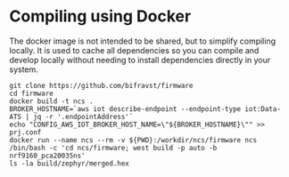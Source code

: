 # Compiling using Docker

The docker image is not intended to be shared, but to simplify compiling
locally. It is used to cache all dependencies so you can compile and develop
locally without needing to install dependencies directly in your system.

    git clone https://github.com/bifravst/firmware
    cd firmware
    docker build -t ncs .
    BROKER_HOSTNAME=`aws iot describe-endpoint --endpoint-type iot:Data-ATS | jq -r '.endpointAddress'`
    echo "CONFIG_AWS_IOT_BROKER_HOST_NAME=\"${BROKER_HOSTNAME}\"" >> prj.conf
    docker run --name ncs --rm -v ${PWD}:/workdir/ncs/firmware ncs /bin/bash -c 'cd ncs/firmware; west build -p auto -b nrf9160_pca20035ns'
    ls -la build/zephyr/merged.hex
